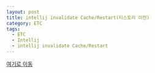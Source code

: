 ```yaml
---
layout: post
title: intellij invalidate Cache/Restart(티스토리 이전)
category: ETC
tags:
  - ETC
  - Intellij
  - intellij invalidate Cache/Restart
---
```




[여기로 이동](https://lifetutorial.tistory.com/11)


